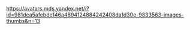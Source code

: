 https://avatars.mds.yandex.net/i?id=981dea5afebde146a4694124884242408da1d30e-9833563-images-thumbs&n=13

